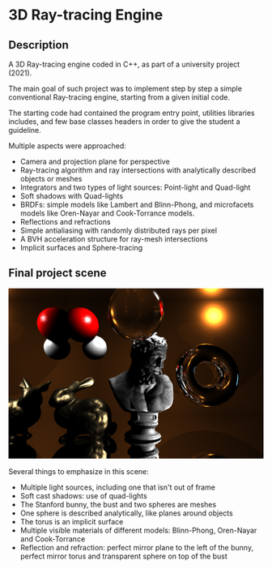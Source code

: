 # 3D Ray-tracing Engine

## Description

A 3D Ray-tracing engine coded in C++, as part of a university project (2021).

The main goal of such project was to implement step by step a simple conventional Ray-tracing engine, starting from a given initial code.

The starting code had contained the program entry point, utilities libraries includes, and few base classes headers in order to give the student a guideline.

Multiple aspects were approached:
- Camera and projection plane for perspective
- Ray-tracing algorithm and ray intersections with analytically described objects or meshes
- Integrators and two types of light sources: Point-light and Quad-light
- Soft shadows with Quad-lights
- BRDFs: simple models like Lambert and Blinn-Phong, and microfacets models like Oren-Nayar and Cook-Torrance models.
- Reflections and refractions
- Simple antialiasing with randomly distributed rays per pixel
- A BVH acceleration structure for ray-mesh intersections
- Implicit surfaces and Sphere-tracing

## Final project scene

<p align=center>
  <img src="https://github.com/JinFrx/3d-ray-tracing-engine/blob/main/3d_engine_ray_tracing.jpg" alt="showcase image" style="width: 650px; max-width: 100%; height: auto" title="Click to enlarge picture" />
</p>

Several things to emphasize in this scene:
- Multiple light sources, including one that isn't out of frame
- Soft cast shadows: use of quad-lights
- The Stanford bunny, the bust and two spheres are meshes
- One sphere is described analytically, like planes around objects
- The torus is an implicit surface
- Multiple visible materials of different models: Blinn-Phong, Oren-Nayar and Cook-Torrance
- Reflection and refraction: perfect mirror plane to the left of the bunny, perfect mirror torus and transparent sphere on top of the bust
